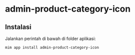 # admin-product-category-icon

## Instalasi

Jalankan perintah di bawah di folder aplikasi:

```
mim app install admin-product-category-icon
```
